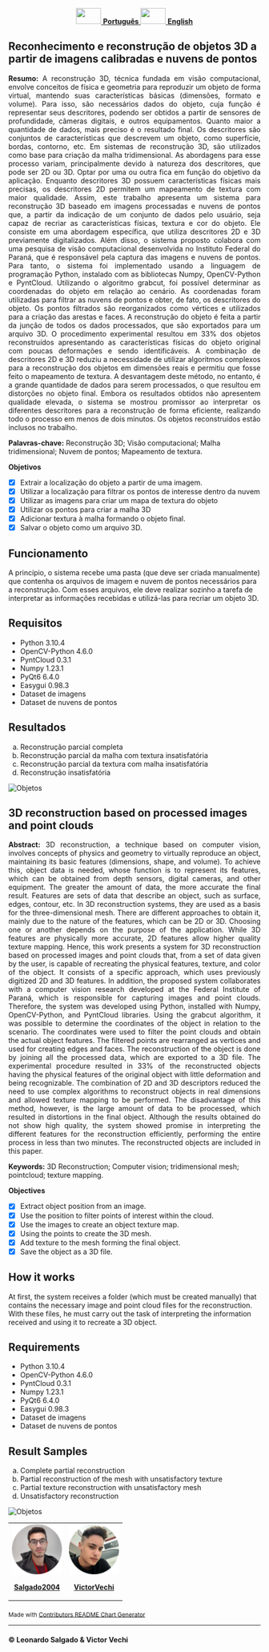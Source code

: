 

<p align="center"><a href="#portuguese"><img src="https://static.todamateria.com.br/upload/ba/nd/bandeira-do-brasil-og.jpg" width="50" height="32"> <b>Português</b> </a> <a href="#english"> <img src="https://static.mundoeducacao.uol.com.br/mundoeducacao/2022/05/bandeira-estados-unidos.jpg" width="50" height="32"> <b>English</b></a></p>
<section id="portuguese">
<h1>Reconhecimento e reconstrução de objetos 3D a partir de imagens calibradas e nuvens de pontos</h1>

<p align="justify"><b>Resumo:</b> A reconstrução 3D, técnica fundada em visão computacional, envolve conceitos de física e geometria para reproduzir um objeto de forma virtual, mantendo suas características básicas (dimensões, formato e volume). Para isso, são necessários dados do objeto, cuja função é representar seus descritores, podendo ser obtidos a partir de sensores de profundidade, câmeras digitais, e outros equipamentos. Quanto maior a quantidade de dados, mais preciso é o resultado final. Os descritores são conjuntos de características que descrevem um objeto, como superfície, bordas, contorno, etc. Em sistemas de reconstrução 3D, são utilizados como base para criação da malha tridimensional. As abordagens para esse processo variam, principalmente devido à natureza dos descritores, que pode ser 2D ou 3D. Optar por uma ou outra fica em função do objetivo da aplicação. Enquanto descritores 3D possuem características físicas mais precisas, os descritores 2D permitem um mapeamento de textura com maior qualidade. Assim, este trabalho apresenta um sistema para reconstrução 3D baseado em imagens processadas e nuvens de pontos que, a partir da indicação de um conjunto de dados pelo usuário, seja capaz de recriar as características físicas, textura e cor do objeto. Ele consiste em uma abordagem específica, que utiliza descritores 2D e 3D previamente digitalizados. Além disso, o sistema proposto colabora com uma pesquisa de visão computacional desenvolvida no Instituto Federal do Paraná, que é responsável pela captura das imagens e nuvens de pontos. Para tanto, o sistema foi implementado usando a linguagem de programação Python, instalado com as bibliotecas Numpy, OpenCV-Python e PyntCloud. Utilizando o algoritmo grabcut, foi possível determinar as coordenadas do objeto em relação ao cenário. As coordenadas foram utilizadas para filtrar as nuvens de pontos e obter, de fato, os descritores do objeto. Os pontos filtrados são reorganizados como vértices e  utilizados para a criação das arestas e faces. A reconstrução do objeto é feita a partir da junção de todos os dados processados, que são exportados para um arquivo 3D. O procedimento experimental resultou em 33% dos objetos reconstruídos apresentando as características físicas do objeto original com poucas deformações e sendo identificáveis. A combinação de descritores 2D e 3D reduziu a necessidade de utilizar algoritmos complexos para a reconstrução dos objetos em dimensões reais e permitiu que fosse feito o mapeamento de textura. A desvantagem deste método, no entanto, é a grande quantidade de dados para serem processados, o que resultou em distorções no objeto final. Embora os resultados obtidos não apresentem qualidade elevada, o sistema se mostrou promissor ao interpretar os diferentes descritores para a reconstrução de forma eficiente, realizando todo o processo em menos de dois minutos. Os objetos reconstruídos estão inclusos no trabalho.</p>

<b>Palavras-chave:</b> Reconstrução 3D; Visão computacional; Malha tridimensional; Nuvem de pontos; Mapeamento de textura.<br>

**Objetivos**

- [x] Extrair a localização do objeto a partir de uma imagem.
- [x] Utilizar a localização para filtrar os pontos de interesse dentro da nuvem
- [x] Utilizar as imagens para criar um mapa de textura do objeto
- [x] Utilizar os pontos para criar a malha 3D
- [x] Adicionar textura à malha formando o objeto final.
- [x] Salvar o objeto como um arquivo 3D.

# Funcionamento

A princípio, o sistema recebe uma pasta (que deve ser criada manualmente) que contenha os arquivos de imagem e nuvem de pontos necessários para a reconstrução. Com esses arquivos, ele deve realizar sozinho a tarefa de interpretar as informações recebidas e utilizá-las para recriar um objeto 3D. 

# Requisitos

<ul>
  <li>Python 3.10.4</li>
  <li>OpenCV-Python 4.6.0</li>
  <li>PyntCloud 0.3.1</li>
  <li>Numpy 1.23.1</li>
  <li>PyQt6 6.4.0</li>
  <li>Easygui 0.98.3</li>
  <li>Dataset de imagens</li>
  <li>Dataset de nuvens de pontos</li>
</ul>

# Resultados

<ol type='a'>
  <li>Reconstrução parcial completa</li>
  <li>Reconstrução parcial da malha com textura insatisfatória</li>
  <li>Reconstrução parcial da textura com malha insatisfatória</li>
  <li>Reconstrução insatisfatória</li>
</ol>

![Objetos](https://user-images.githubusercontent.com/53799801/206076019-c7c85fa3-336d-4698-a357-6cea9f93b73b.png)
</section>

<section id="english">
<h1>3D reconstruction based on processed images and point clouds</h1>

<p align="justify"><b>Abstract:</b> 3D reconstruction, a technique based on computer vision, involves concepts of physics and geometry to virtually reproduce an object, maintaining its basic features (dimensions, shape, and volume). To achieve this, object data is needed, whose function is to represent its features, which can be obtained from depth sensors, digital cameras, and other equipment. The greater the amount of data, the more accurate the final result. Features are sets of data that describe an object, such as surface, edges, contour, etc. In 3D reconstruction systems, they are used as a basis for the three-dimensional mesh. There are different approaches to obtain it, mainly due to the nature of the features, which can be 2D or 3D. Choosing one or another depends on the purpose of the application. While 3D features are physically more accurate, 2D features allow higher quality texture mapping. Hence, this work presents a system for 3D reconstruction based on processed images and point clouds that, from a set of data given by the user, is capable of recreating the physical features, texture, and color of the object. It consists of a specific approach, which uses previously digitized 2D and 3D features. In addition, the proposed system collaborates with a computer vision research developed at the Federal Institute of Paraná, which is responsible for capturing images and point clouds. Therefore, the system was developed using Python, installed with Numpy, OpenCV-Python, and PyntCloud libraries. Using the grabcut algorithm, it was possible to determine the coordinates of the object in relation to the scenario. The coordinates were used to filter the point clouds and obtain the actual object features. The filtered points are rearranged as vertices and used for creating edges and faces. The reconstruction of the object is done by joining all the processed data, which are exported to a 3D file. The experimental procedure resulted in 33% of the reconstructed objects having the physical features of the original object with little deformation and being recognizable. The combination of 2D and 3D descriptors reduced the need to use complex algorithms to reconstruct objects in real dimensions and allowed texture mapping to be performed. The disadvantage of this method, however, is the large amount of data to be processed, which resulted in distortions in the final object. Although the results obtained do not show high quality, the system showed promise in interpreting the different features for the reconstruction efficiently, performing the entire process in less than two minutes. The reconstructed objects are included in this paper.</p>

<b>Keywords:</b> 3D Reconstruction; Computer vision; tridimensional mesh; pointcloud; texture mapping.<br>

**Objectives**

- [x] Extract object position from an image.
- [x] Use the position to filter points of interest within the cloud.
- [x] Use the images to create an object texture map.
- [x] Using the points to create the 3D mesh.
- [x] Add texture to the mesh forming the final object.
- [x] Save the object as a 3D file.

# How it works

At first, the system receives a folder (which must be created manually) that contains the necessary image and point cloud files for the reconstruction. With these files, he must carry out the task of interpreting the information received and using it to recreate a 3D object.

# Requirements

<ul>
  <li>Python 3.10.4</li>
  <li>OpenCV-Python 4.6.0</li>
  <li>PyntCloud 0.3.1</li>
  <li>Numpy 1.23.1</li>
  <li>PyQt6 6.4.0</li>
  <li>Easygui 0.98.3</li>
  <li>Dataset de imagens</li>
  <li>Dataset de nuvens de pontos</li>
</ul>

# Result Samples

<ol type='a'>
  <li>Complete partial reconstruction</li>
  <li>Partial reconstruction of the mesh with unsatisfactory texture</li>
  <li>Partial texture reconstruction with unsatisfactory mesh</li>
  <li>Unsatisfactory reconstruction</li>
</ol>

![Objetos](https://user-images.githubusercontent.com/53799801/206076019-c7c85fa3-336d-4698-a357-6cea9f93b73b.png)
</section>

<!-- contributors -->
<table>
	<tr>
       <td align="center">
            <a href="https://github.com/Salgado2004">
                <img src="contributors/salgado2004.png" width="100px;" alt="Salgado2004" />
                <p><strong>Salgado2004</strong></p>
            </a>
        </td>
       <td align="center">
            <a href="https://github.com/VictorVechi">
                <img src="contributors/victorvechi.png" width="100px;" alt="VictorVechi" />
                <p><strong>VictorVechi</strong></p>
            </a>
        </td>
	</tr>
</table>
<sub>Made with <a href='https://github.com/marketplace/actions/contributors-readme-chart-generator'>Contributors README Chart Generator</a></sub>
<!-- /contributors -->

---
#### &copy; Leonardo Salgado & Victor Vechi
